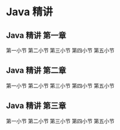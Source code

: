 # Java 精讲

## Java 精讲 第一章

第一小节
第二小节
第三小节
第四小节
第五小节

## Java 精讲 第二章

第一小节
第二小节
第三小节
第四小节
第五小节

## Java 精讲 第三章

第一小节
第二小节
第三小节
第四小节
第五小节